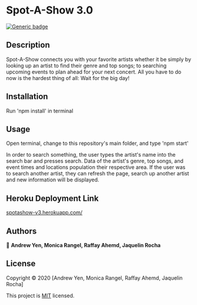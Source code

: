# Spot-A-Show 3.0

<!-- <p>
  <img alt="Version" src="https://img.shields.io/badge/version-3.0.0-blue.svg?cacheSeconds=2592000" />
  <a href="https://github.com/andrewyen64/spotashow-3.0#readme" target="_blank">
    <img alt="Documentation" src="https://img.shields.io/badge/documentation-yes-brightgreen.svg" />
  </a>
  <a href="https://github.com/andrewyen64/spotashow-3.0/graphs/commit-activity" target="_blank">
    <img alt="Maintenance" src="https://img.shields.io/badge/Maintained%3F-yes-green.svg" />
  </a>
  <a href="https://github.com/andrewyen64/spotashow-3.0/blob/master/LICENSE" target="_blank">
    <img alt="License: MIT" src="https://img.shields.io/github/license/andrewyen64/spotashow-3.0" />
  </a>
</p> -->

[![Generic badge](https://img.shields.io/badge/license-MIT-blue)](https://shields.io/)

## Description

 Spot-A-Show connects you with your favorite artists whether it be simply by looking up an artist to find their genre and top songs; to searching upcoming events to plan ahead for your next concert. All you have to do now is the hardest thing of all: Wait for the big day!

<!-- ### 🏠 [Homepage](https://github.com/andrewyen64/spotashow-3.0) -->

## Installation

Run 'npm install' in terminal

## Usage

Open terminal, change to this repository's main folder, and type 'npm start'

In order to search something, the user types the artist's name into the search bar and presses search. Data of the artist's genre, top songs, and event times and locations population their respective area. If the user was to search another artist, they can refresh the page, search up another artist and new information will be displayed.

## Heroku Deployment Link

[spotashow-v3.herokuapp.com/](https://spotashow-v3.herokuapp.com/)

## Authors

👤 **Andrew Yen, Monica Rangel, Raffay Ahemd, Jaquelin Rocha**

## License

Copyright © 2020 [Andrew Yen, Monica Rangel, Raffay Ahemd, Jaquelin Rocha]

This project is [MIT](https://github.com/andrewyen64/spotashow-3.0/blob/master/LICENSE) licensed.
